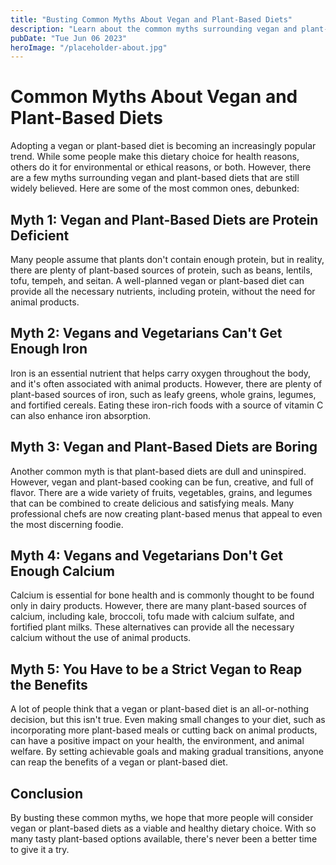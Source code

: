 ```yaml
---
title: "Busting Common Myths About Vegan and Plant-Based Diets"
description: "Learn about the common myths surrounding vegan and plant-based diets and discover the truth behind these misconceptions."
pubDate: "Tue Jun 06 2023"
heroImage: "/placeholder-about.jpg"
---
```


# Common Myths About Vegan and Plant-Based Diets

Adopting a vegan or plant-based diet is becoming an increasingly popular trend. While some people make this dietary choice for health reasons, others do it for environmental or ethical reasons, or both. However, there are a few myths surrounding vegan and plant-based diets that are still widely believed. Here are some of the most common ones, debunked:

## Myth 1: Vegan and Plant-Based Diets are Protein Deficient

Many people assume that plants don&#39;t contain enough protein, but in reality, there are plenty of plant-based sources of protein, such as beans, lentils, tofu, tempeh, and seitan. A well-planned vegan or plant-based diet can provide all the necessary nutrients, including protein, without the need for animal products.

## Myth 2: Vegans and Vegetarians Can&#39;t Get Enough Iron

Iron is an essential nutrient that helps carry oxygen throughout the body, and it&#39;s often associated with animal products. However, there are plenty of plant-based sources of iron, such as leafy greens, whole grains, legumes, and fortified cereals. Eating these iron-rich foods with a source of vitamin C can also enhance iron absorption.

## Myth 3: Vegan and Plant-Based Diets are Boring

Another common myth is that plant-based diets are dull and uninspired. However, vegan and plant-based cooking can be fun, creative, and full of flavor. There are a wide variety of fruits, vegetables, grains, and legumes that can be combined to create delicious and satisfying meals. Many professional chefs are now creating plant-based menus that appeal to even the most discerning foodie.

## Myth 4: Vegans and Vegetarians Don&#39;t Get Enough Calcium

Calcium is essential for bone health and is commonly thought to be found only in dairy products. However, there are many plant-based sources of calcium, including kale, broccoli, tofu made with calcium sulfate, and fortified plant milks. These alternatives can provide all the necessary calcium without the use of animal products.

## Myth 5: You Have to be a Strict Vegan to Reap the Benefits

A lot of people think that a vegan or plant-based diet is an all-or-nothing decision, but this isn&#39;t true. Even making small changes to your diet, such as incorporating more plant-based meals or cutting back on animal products, can have a positive impact on your health, the environment, and animal welfare. By setting achievable goals and making gradual transitions, anyone can reap the benefits of a vegan or plant-based diet.

## Conclusion

By busting these common myths, we hope that more people will consider vegan or plant-based diets as a viable and healthy dietary choice. With so many tasty plant-based options available, there&#39;s never been a better time to give it a try.